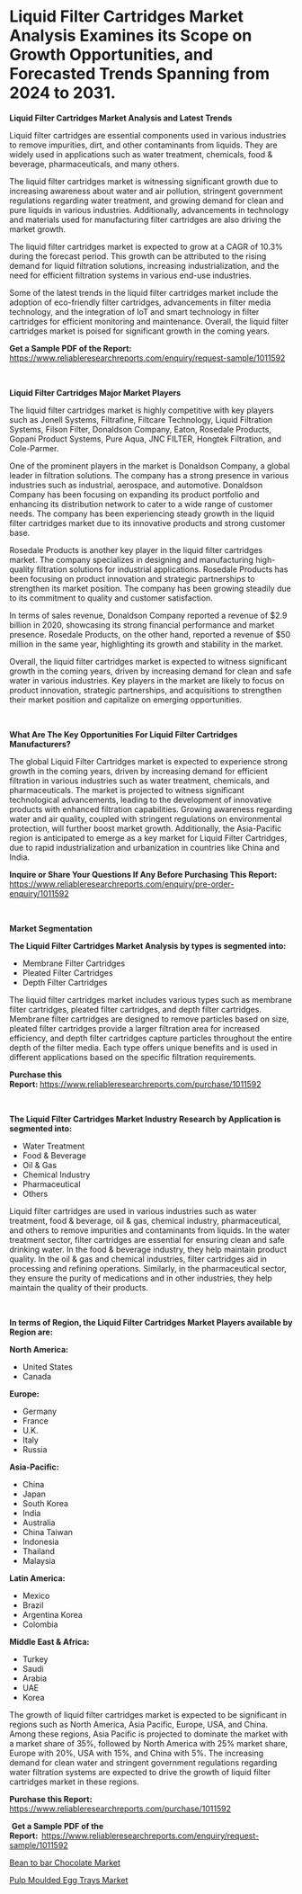 <p><h1>Liquid Filter Cartridges Market Analysis Examines its Scope on Growth Opportunities, and Forecasted Trends Spanning from 2024 to 2031.</h1></p><p><strong>Liquid Filter Cartridges Market Analysis and Latest Trends</strong></p>
<p><p>Liquid filter cartridges are essential components used in various industries to remove impurities, dirt, and other contaminants from liquids. They are widely used in applications such as water treatment, chemicals, food & beverage, pharmaceuticals, and many others.</p><p>The liquid filter cartridges market is witnessing significant growth due to increasing awareness about water and air pollution, stringent government regulations regarding water treatment, and growing demand for clean and pure liquids in various industries. Additionally, advancements in technology and materials used for manufacturing filter cartridges are also driving the market growth.</p><p>The liquid filter cartridges market is expected to grow at a CAGR of 10.3% during the forecast period. This growth can be attributed to the rising demand for liquid filtration solutions, increasing industrialization, and the need for efficient filtration systems in various end-use industries.</p><p>Some of the latest trends in the liquid filter cartridges market include the adoption of eco-friendly filter cartridges, advancements in filter media technology, and the integration of IoT and smart technology in filter cartridges for efficient monitoring and maintenance. Overall, the liquid filter cartridges market is poised for significant growth in the coming years.</p></p>
<p><strong>Get a Sample PDF of the Report:&nbsp;</strong> <a href="https://www.reliableresearchreports.com/enquiry/request-sample/1011592">https://www.reliableresearchreports.com/enquiry/request-sample/1011592</a></p>
<p>&nbsp;</p>
<p><strong>Liquid Filter Cartridges Major Market Players</strong></p>
<p><p>The liquid filter cartridges market is highly competitive with key players such as Jonell Systems, Filtrafine, Filtcare Technology, Liquid Filtration Systems, Filson Filter, Donaldson Company, Eaton, Rosedale Products, Gopani Product Systems, Pure Aqua, JNC FILTER, Hongtek Filtration, and Cole-Parmer.</p><p>One of the prominent players in the market is Donaldson Company, a global leader in filtration solutions. The company has a strong presence in various industries such as industrial, aerospace, and automotive. Donaldson Company has been focusing on expanding its product portfolio and enhancing its distribution network to cater to a wide range of customer needs. The company has been experiencing steady growth in the liquid filter cartridges market due to its innovative products and strong customer base.</p><p>Rosedale Products is another key player in the liquid filter cartridges market. The company specializes in designing and manufacturing high-quality filtration solutions for industrial applications. Rosedale Products has been focusing on product innovation and strategic partnerships to strengthen its market position. The company has been growing steadily due to its commitment to quality and customer satisfaction.</p><p>In terms of sales revenue, Donaldson Company reported a revenue of $2.9 billion in 2020, showcasing its strong financial performance and market presence. Rosedale Products, on the other hand, reported a revenue of $50 million in the same year, highlighting its growth and stability in the market.</p><p>Overall, the liquid filter cartridges market is expected to witness significant growth in the coming years, driven by increasing demand for clean and safe water in various industries. Key players in the market are likely to focus on product innovation, strategic partnerships, and acquisitions to strengthen their market position and capitalize on emerging opportunities.</p></p>
<p>&nbsp;</p>
<p><strong>What Are The Key Opportunities For Liquid Filter Cartridges Manufacturers?</strong></p>
<p><p>The global Liquid Filter Cartridges market is expected to experience strong growth in the coming years, driven by increasing demand for efficient filtration in various industries such as water treatment, chemicals, and pharmaceuticals. The market is projected to witness significant technological advancements, leading to the development of innovative products with enhanced filtration capabilities. Growing awareness regarding water and air quality, coupled with stringent regulations on environmental protection, will further boost market growth. Additionally, the Asia-Pacific region is anticipated to emerge as a key market for Liquid Filter Cartridges, due to rapid industrialization and urbanization in countries like China and India.</p></p>
<p><strong>Inquire or Share Your Questions If Any Before Purchasing This Report:</strong> <a href="https://www.reliableresearchreports.com/enquiry/pre-order-enquiry/1011592">https://www.reliableresearchreports.com/enquiry/pre-order-enquiry/1011592</a></p>
<p>&nbsp;</p>
<p><strong>Market Segmentation</strong></p>
<p><strong>The Liquid Filter Cartridges Market Analysis by types is segmented into:</strong></p>
<p><ul><li>Membrane Filter Cartridges</li><li>Pleated Filter Cartridges</li><li>Depth Filter Cartridges</li></ul></p>
<p><p>The liquid filter cartridges market includes various types such as membrane filter cartridges, pleated filter cartridges, and depth filter cartridges. Membrane filter cartridges are designed to remove particles based on size, pleated filter cartridges provide a larger filtration area for increased efficiency, and depth filter cartridges capture particles throughout the entire depth of the filter media. Each type offers unique benefits and is used in different applications based on the specific filtration requirements.</p></p>
<p><strong>Purchase this Report:&nbsp;</strong><a href="https://www.reliableresearchreports.com/purchase/1011592">https://www.reliableresearchreports.com/purchase/1011592</a></p>
<p>&nbsp;</p>
<p><strong>The Liquid Filter Cartridges Market Industry Research by Application is segmented into:</strong></p>
<p><ul><li>Water Treatment</li><li>Food & Beverage</li><li>Oil & Gas</li><li>Chemical Industry</li><li>Pharmaceutical</li><li>Others</li></ul></p>
<p><p>Liquid filter cartridges are used in various industries such as water treatment, food & beverage, oil & gas, chemical industry, pharmaceutical, and others to remove impurities and contaminants from liquids. In the water treatment sector, filter cartridges are essential for ensuring clean and safe drinking water. In the food & beverage industry, they help maintain product quality. In the oil & gas and chemical industries, filter cartridges aid in processing and refining operations. Similarly, in the pharmaceutical sector, they ensure the purity of medications and in other industries, they help maintain the quality of their products.</p></p>
<p>&nbsp;</p>
<p><strong>In terms of Region, the Liquid Filter Cartridges Market Players available by Region are:</strong></p>
<p>
    <p> <strong> North America: </strong>
        <ul>
            <li>United States</li>
            <li>Canada</li>
        </ul>
        </p> 
    <p> <strong> Europe: </strong>
        <ul>
            <li>Germany</li>
            <li>France</li>
            <li>U.K.</li>
            <li>Italy</li>
            <li>Russia</li>
        </ul>
        </p> 
    <p> <strong> Asia-Pacific: </strong>
        <ul>
            <li>China</li>
            <li>Japan</li>
            <li>South Korea</li>
            <li>India</li>
            <li>Australia</li>
            <li>China Taiwan</li>
            <li>Indonesia</li>
            <li>Thailand</li>
            <li>Malaysia</li>
        </ul>
        </p> 
    <p> <strong> Latin America: </strong>
        <ul>
            <li>Mexico</li>
            <li>Brazil</li>
            <li>Argentina Korea</li>
            <li>Colombia</li>
        </ul>
        </p> 
    <p> <strong> Middle East & Africa: </strong>
        <ul>
            <li>Turkey</li>
            <li>Saudi</li>
            <li>Arabia</li>
            <li>UAE</li>
            <li>Korea</li>
        </ul>
    </p>
    </p>
<p><p>The growth of liquid filter cartridges market is expected to be significant in regions such as North America, Asia Pacific, Europe, USA, and China. Among these regions, Asia Pacific is projected to dominate the market with a market share of 35%, followed by North America with 25% market share, Europe with 20%, USA with 15%, and China with 5%. The increasing demand for clean water and stringent government regulations regarding water filtration systems are expected to drive the growth of liquid filter cartridges market in these regions.</p></p>
<p><strong>Purchase this Report: </strong><a href="https://www.reliableresearchreports.com/purchase/1011592">https://www.reliableresearchreports.com/purchase/1011592</a></p>
<p>&nbsp;<strong>Get a Sample PDF of the Report:&nbsp;&nbsp;</strong><a href="https://www.reliableresearchreports.com/enquiry/request-sample/1011592">https://www.reliableresearchreports.com/enquiry/request-sample/1011592</a></p>
<p><strong></strong></p>
<p><p><a href="https://view.publitas.com/reportprime-1/bean-to-bar-chocolate-market-size-market-share-and-global-market-analysis-report-2024-2031/">Bean to bar Chocolate Market</a></p><p><a href="https://valiant-lunge-8fe.notion.site/Pulp-Moulded-Egg-Trays-Market-Share-Market-New-Trends-Analysis-Report-By-Type-By-Application-By--c9b6fa44362f4e67a944fd6ac9d98bff">Pulp Moulded Egg Trays Market</a></p></p>